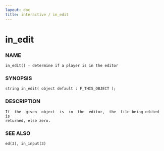 ```yaml
---
layout: doc
title: interactive / in_edit
---
```

# in_edit

### NAME

    in_edit() - determine if a player is in the editor

### SYNOPSIS

    string in_edit( object default : F_THIS_OBJECT );

### DESCRIPTION

    If  the  given  object  is  in  the  editor,  the  file being edited is
    returned, else zero.

### SEE ALSO

    ed(3), in_input(3)
